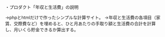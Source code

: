 ・プロダクト「年収と生活費」の説明

→phpとhtmlだけで作ったシンプルな計算サイト。
→年収と生活費の各項目（家賃、交際費など）を埋めると、ひと月あたりの手取り額と生活費の合計を計算し、月いくら貯金できるか算出する。
